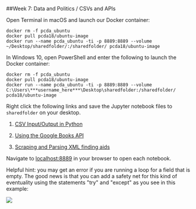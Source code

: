 ##Week 7: Data and Politics / CSVs and APIs

<!--
explain Rest APIs by showing how a google search can change by changing the URL
-->
Open Terminal in macOS and launch our Docker container:

```
docker rm -f pcda_ubuntu
docker pull pcda18/ubuntu-image
docker run --name pcda_ubuntu -ti -p 8889:8889 --volume ~/Desktop/sharedfolder/:/sharedfolder/ pcda18/ubuntu-image
```

In Windows 10, open PowerShell and enter the following to launch the Docker container:

```
docker rm -f pcda_ubuntu
docker pull pcda18/ubuntu-image
docker run --name pcda_ubuntu -ti -p 8889:8889 --volume C:\Users\***username_here***\Desktop\sharedfolder:/sharedfolder/ pcda18/ubuntu-image
```


Right click the following links and save the Jupyter notebook files to `sharedfolder` on your desktop.

1. [CSV Input/Output in Python](https://raw.githubusercontent.com/pcda18/pcda18.github.io/master/week-07.1_CSV-Input-Output.ipynb)

2. [Using the Google Books API](https://raw.githubusercontent.com/pcda18/pcda18.github.io/master/week-07.2_Google_Books_API.ipynb)

3. [Scraping and Parsing XML finding aids](https://raw.githubusercontent.com/pcda18/pcda18.github.io/master/Week-06_Scraping-and-Parsing-XML.ipynb)

Navigate to [localhost:8889](localhost:8889) in your browser to open each notebook.

Helpful hint: you may get an error if you are running a loop for a field that is empty. The good news is that you can add a safety net for this kind of eventuality using the statements "try" and "except" as you see in this example:

![](img/try.except.png)
